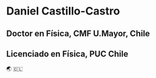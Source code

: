 # Daniel Castillo-Castro
## Doctor en Física, CMF U.Mayor, Chile
## Licenciado en Física, PUC Chile

🌏 🇨🇱

